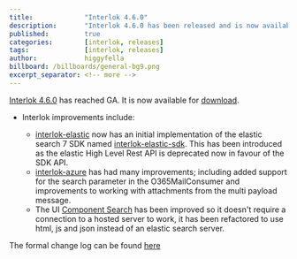 ```yaml
---
title:             "Interlok 4.6.0"
description:       "Interlok 4.6.0 has been released and is now available for download."
published:         true
categories:        [interlok, releases]
tags:              [interlok, releases]
author:            higgyfella
billboard: /billboards/general-bg9.png
excerpt_separator: <!-- more -->
---
```


[Interlok 4.6.0](https://development.adaptris.net/installers/Interlok/4.6.0/) has reached GA. It is now available for [download](https://development.adaptris.net/installers/Interlok/4.6.0/).

<!-- more -->

* Interlok improvements include:

  * [interlok-elastic](https://github.com/adaptris/interlok-elastic) now has an initial implementation of the elastic search 7 SDK named [interlok-elastic-sdk](https://github.com/adaptris/interlok-elastic/tree/develop/interlok-elastic-sdk). This has been introduced as the elastic High Level Rest API is deprecated now in favour of the SDK API.
  * [interlok-azure](https://github.com/adaptris/interlok-azure) has had many improvements; including added support for the search parameter in the O365MailConsumer and improvements to working with attachments from the multi payload message.
  * The UI [Component Search](https://interlok.adaptris.net/interlok-docs/#/pages/ui/ui-interlok-component-search) has been improved so it doesn't require a connection to a hosted server to work, it has been refactored to use html, js and json instead of an elastic search server.

The formal change log can be found [here](https://interlok.adaptris.net/interlok-docs/#/pages/overview/changelog)
